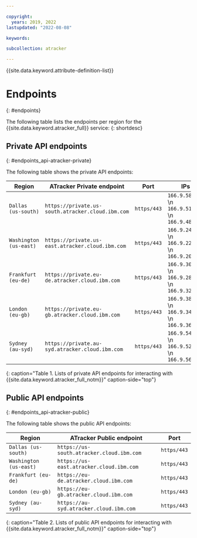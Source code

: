 ```yaml
---

copyright:
  years: 2019, 2022
lastupdated: "2022-08-08"

keywords: 

subcollection: atracker

---
```


{{site.data.keyword.attribute-definition-list}}

# Endpoints
{: #endpoints}

The following table lists the endpoints per region for the {{site.data.keyword.atracker_full}} service:
{: shortdesc}


## Private API endpoints
{: #endpoints_api-atracker-private}

The following table shows the private API endpoints:

| Region                   | ATracker Private endpoint                         | Port         | IPs |
|--------------------------|---------------------------------------------------|--------------|-----|
| `Dallas (us-south)`      | `https://private.us-south.atracker.cloud.ibm.com` | `https/443`  | `166.9.58.136`   \n `166.9.51.140`   \n `166.9.48.211` |
| `Washington (us-east)`   | `https://private.us-east.atracker.cloud.ibm.com`  | `https/443`  | `166.9.24.96`   \n `166.9.22.84`   \n `166.9.20.212` |
| `Frankfurt (eu-de)`      | `https://private.eu-de.atracker.cloud.ibm.com`  | `https/443`  | `166.9.30.195`   \n `166.9.28.229`   \n `166.9.32.161` |
| `London (eu-gb)`         | `https://private.eu-gb.atracker.cloud.ibm.com`  | `https/443`  | `166.9.38.78`   \n `166.9.34.154`   \n `166.9.36.109` |
| `Sydney (au-syd)`        | `https://private.au-syd.atracker.cloud.ibm.com` | `https/443` | `166.9.54.51`  \n `166.9.52.48`  \n `166.9.56.53` |
{: caption="Table 1. Lists of private API endpoints for interacting with {{site.data.keyword.atracker_full_notm}}" caption-side="top"}

## Public API endpoints
{: #endpoints_api-atracker-public}

The following table shows the public API endpoints:

| Region                   | ATracker Public endpoint                         | Port         |
|--------------------------|---------------------------------------------------|--------------|
| `Dallas (us-south)`      | `https://us-south.atracker.cloud.ibm.com`         | `https/443`  |
| `Washington (us-east)`   | `https://us-east.atracker.cloud.ibm.com`          | `https/443`  |
| `Frankfurt (eu-de)`      | `https://eu-de.atracker.cloud.ibm.com`          | `https/443`  |
| `London (eu-gb)`         | `https://eu-gb.atracker.cloud.ibm.com`          | `https/443`  |
| `Sydney (au-syd)`        | `https://au-syd.atracker.cloud.ibm.com` | `https/443`  |
{: caption="Table 2. Lists of public API endpoints for interacting with {{site.data.keyword.atracker_full_notm}}" caption-side="top"}



